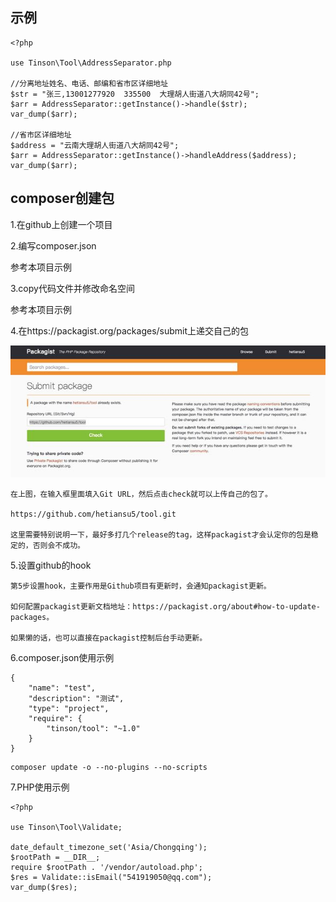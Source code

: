 

## 示例
```
<?php

use Tinson\Tool\AddressSeparator.php

//分离地址姓名、电话、邮编和省市区详细地址
$str = "张三,13001277920  335500  大理胡人街道八大胡同42号";
$arr = AddressSeparator::getInstance()->handle($str);
var_dump($arr);

//省市区详细地址
$address = "云南大理胡人街道八大胡同42号";
$arr = AddressSeparator::getInstance()->handleAddress($address);
var_dump($arr);

```

## composer创建包

1.在github上创建一个项目

2.编写composer.json

参考本项目示例

3.copy代码文件并修改命名空间

参考本项目示例

4.在https://packagist.org/packages/submit上递交自己的包

![jietu](./image/jietu.jpeg)
```
在上图，在输入框里面填入Git URL，然后点击check就可以上传自己的包了。

https://github.com/hetiansu5/tool.git

这里需要特别说明一下，最好多打几个release的tag，这样packagist才会认定你的包是稳定的，否则会不成功。
```


5.设置github的hook

```
第5步设置hook，主要作用是Github项目有更新时，会通知packagist更新。

如何配置packagist更新文档地址：https://packagist.org/about#how-to-update-packages。

如果懒的话，也可以直接在packagist控制后台手动更新。
```

6.composer.json使用示例

```
{
    "name": "test",
    "description": "测试",
    "type": "project",
    "require": {
        "tinson/tool": "~1.0"
    }
}
```

```
composer update -o --no-plugins --no-scripts
```

7.PHP使用示例
```
<?php

use Tinson\Tool\Validate;

date_default_timezone_set('Asia/Chongqing');
$rootPath = __DIR__;
require $rootPath . '/vendor/autoload.php';
$res = Validate::isEmail("541919050@qq.com");
var_dump($res);
```



